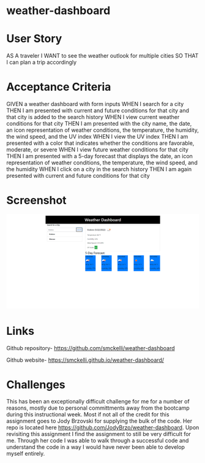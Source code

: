 # weather-dashboard

# User Story

AS A traveler
I WANT to see the weather outlook for multiple cities
SO THAT I can plan a trip accordingly

# Acceptance Criteria


GIVEN a weather dashboard with form inputs
WHEN I search for a city
THEN I am presented with current and future conditions for that city and that city is added to the search history
WHEN I view current weather conditions for that city
THEN I am presented with the city name, the date, an icon representation of weather conditions, the temperature, the humidity, the wind speed, and the UV index
WHEN I view the UV index
THEN I am presented with a color that indicates whether the conditions are favorable, moderate, or severe
WHEN I view future weather conditions for that city
THEN I am presented with a 5-day forecast that displays the date, an icon representation of weather conditions, the temperature, the wind speed, and the humidity
WHEN I click on a city in the search history
THEN I am again presented with current and future conditions for that city

# Screenshot

![image](./assets/images/screenshot.png)


# Links

Github repository- https://github.com/smckelli/weather-dashboard

Github website- https://smckelli.github.io/weather-dashboard/


# Challenges

This has been an exceptionally difficult challenge for me for a number of reasons, mostly due to personal committments away from the bootcamp during this instructional week. Most if not all of the credit for this assignment goes to Jody Brzovski for supplying the bulk of the code. Her repo is located here https://github.com/JodyBrzo/weather-dashboard. Upon revisiting this assignment I find the assignment to still be very difficult for me. Through her code I was able to walk through a successful code and understand the code in a way I would have never been able to develop myself entirely. 